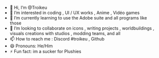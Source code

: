 - 👋 Hi, I’m @Troikeu
- 👀 I’m interested in coding , UI / UX works , Anime , Vidéo games
- 🌱 I’m currently learning to use the Adobe suite and all programs like those
- 💞️ I’m looking to collaborate on icons , writing projects , worldbuildings , visuals creations with studios , modding teams, and all 
- 📫 How to reach me : Discord #troikeu , Github 
- 😄 Pronouns: He/Him
- ⚡ Fun fact: im a sucker for Plushies

<!---
Troikeu/Troikeu is a ✨ special ✨ repository because its `README.md` (this file) appears on your GitHub profile.
You can click the Preview link to take a look at your changes.
--->
